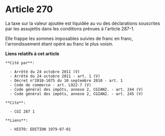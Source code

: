 # Article 270

La taxe sur la valeur ajoutée est liquidée au vu des déclarations souscrites par les assujettis dans les conditions prévues à
l'article 287-1.

Elle frappe les sommes imposables suivies de franc en franc, l'arrondissement étant opéré au franc le plus voisin.

**Liens relatifs à cet article**

	**Cité par**:

	  - Arrêté du 24 octobre 2011 (V)
	  - Arrêté du 24 octobre 2011 - art. 1 (V)
	  - Décret n°2010-1075 du 10 septembre 2010 - art. 1
	  - Code de commerce - art. L922-7 (V)
	  - Code général des impôts, annexe 2, CGIAN2. - art. 244 (V)
	  - Code général des impôts, annexe 2, CGIAN2. - art. 245 (V)

	**Cite**:

	  - CGI 287 1

	**Liens**:

	  - HISTO: EDITION 1979-07-01

